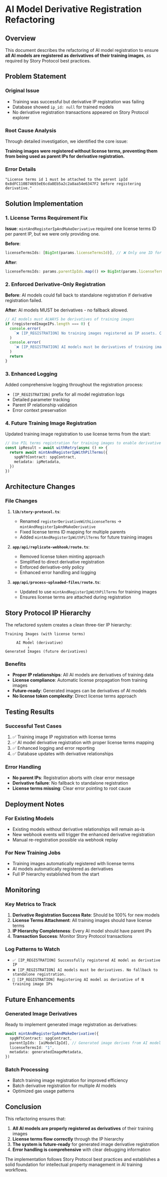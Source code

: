 # AI Model Derivative Registration Refactoring

## Overview

This document describes the refactoring of AI model registration to ensure **all AI models are registered as derivatives of their training images**, as required by Story Protocol best practices.

## Problem Statement

### Original Issue

- Training was successful but derivative IP registration was failing
- Database showed `ip_id: null` for trained models
- No derivative registration transactions appeared on Story Protocol explorer

### Root Cause Analysis

Through detailed investigation, we identified the core issue:

**Training images were registered without license terms, preventing them from being used as parent IPs for derivative registration.**

### Error Details

```
"License terms id 1 must be attached to the parent ipId 0x8dFC110B74693eE6cda8Eb5a2c2a8aa54e6347F2 before registering derivative."
```

## Solution Implementation

### 1. License Terms Requirement Fix

**Issue**: `mintAndRegisterIpAndMakeDerivative` required one license terms ID per parent IP, but we were only providing one.

**Before**:

```typescript
licenseTermsIds: [BigInt(params.licenseTermsId)], // ❌ Only one ID for multiple parents
```

**After**:

```typescript
licenseTermsIds: params.parentIpIds.map(() => BigInt(params.licenseTermsId)), // ✅ One ID per parent
```

### 2. Enforced Derivative-Only Registration

**Before**: AI models could fall back to standalone registration if derivative registration failed.

**After**: AI models MUST be derivatives - no fallback allowed.

```typescript
// AI models must ALWAYS be derivatives of training images
if (registeredImageIPs.length === 0) {
  console.error(
    `❌ [IP_REGISTRATION] No training images registered as IP assets. Cannot register AI model.`
  )
  console.error(
    `❌ [IP_REGISTRATION] AI models must be derivatives of training images. Aborting registration.`
  )
  return
}
```

### 3. Enhanced Logging

Added comprehensive logging throughout the registration process:

- `[IP_REGISTRATION]` prefix for all model registration logs
- Detailed parameter tracking
- Parent IP relationship validation
- Error context preservation

### 4. Future Training Image Registration

Updated training image registration to use license terms from the start:

```typescript
// Use PIL terms registration for training images to enable derivative relationships
const ipResult = await withRetry(async () => {
  return await mintAndRegisterIpWithPilTerms({
    spgNftContract: spgContract,
    metadata: ipMetadata,
  })
})
```

## Architecture Changes

### File Changes

1. **`lib/story-protocol.ts`**:

   - Renamed `registerDerivativeWithLicenseTerms` → `mintAndRegisterIpAndMakeDerivative`
   - Fixed license terms ID mapping for multiple parents
   - Added `mintAndRegisterIpWithPilTerms` for future training images

2. **`app/api/replicate-webhook/route.ts`**:

   - Removed license token minting approach
   - Simplified to direct derivative registration
   - Enforced derivative-only policy
   - Enhanced error handling and logging

3. **`app/api/process-uploaded-files/route.ts`**:
   - Updated to use `mintAndRegisterIpWithPilTerms` for training images
   - Ensures license terms are attached during registration

## Story Protocol IP Hierarchy

The refactored system creates a clean three-tier IP hierarchy:

```
Training Images (with license terms)
          ↓
     AI Model (derivative)
          ↓
Generated Images (future derivatives)
```

### Benefits

- **Proper IP relationships**: All AI models are derivatives of training data
- **License compliance**: Automatic license propagation from training images
- **Future-ready**: Generated images can be derivatives of AI models
- **No license token complexity**: Direct license terms approach

## Testing Results

### Successful Test Cases

1. ✅ Training image IP registration with license terms
2. ✅ AI model derivative registration with proper license terms mapping
3. ✅ Enhanced logging and error reporting
4. ✅ Database updates with derivative relationships

### Error Handling

- **No parent IPs**: Registration aborts with clear error message
- **Derivative failure**: No fallback to standalone registration
- **License terms missing**: Clear error pointing to root cause

## Deployment Notes

### For Existing Models

- Existing models without derivative relationships will remain as-is
- New webhook events will trigger the enhanced derivative registration
- Manual re-registration possible via webhook replay

### For New Training Jobs

- Training images automatically registered with license terms
- AI models automatically registered as derivatives
- Full IP hierarchy established from the start

## Monitoring

### Key Metrics to Track

1. **Derivative Registration Success Rate**: Should be 100% for new models
2. **License Terms Attachment**: All training images should have license terms
3. **IP Hierarchy Completeness**: Every AI model should have parent IPs
4. **Transaction Success**: Monitor Story Protocol transactions

### Log Patterns to Watch

- `✅ [IP_REGISTRATION] Successfully registered AI model as derivative IP`
- `❌ [IP_REGISTRATION] AI models must be derivatives. No fallback to standalone registration.`
- `🔗 [IP_REGISTRATION] Registering AI model as derivative of N training image IPs`

## Future Enhancements

### Generated Image Derivatives

Ready to implement generated image registration as derivatives:

```typescript
await mintAndRegisterIpAndMakeDerivative({
  spgNftContract: spgContract,
  parentIpIds: [aiModelIpId], // Generated image derives from AI model
  licenseTermsId: "1",
  metadata: generatedImageMetadata,
})
```

### Batch Processing

- Batch training image registration for improved efficiency
- Batch derivative registration for multiple AI models
- Optimized gas usage patterns

## Conclusion

This refactoring ensures that:

1. **All AI models are properly registered as derivatives** of their training images
2. **License terms flow correctly** through the IP hierarchy
3. **The system is future-ready** for generated image derivative registration
4. **Error handling is comprehensive** with clear debugging information

The implementation follows Story Protocol best practices and establishes a solid foundation for intellectual property management in AI training workflows.
